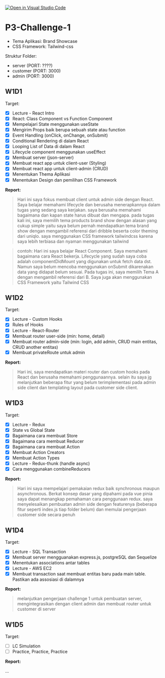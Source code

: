 [![Open in Visual Studio Code](https://classroom.github.com/assets/open-in-vscode-c66648af7eb3fe8bc4f294546bfd86ef473780cde1dea487d3c4ff354943c9ae.svg)](https://classroom.github.com/online_ide?assignment_repo_id=10471081&assignment_repo_type=AssignmentRepo)

# P3-Challenge-1

- Tema Aplikasi: Brand Showcase
- CSS Framework: Tailwind-css

Struktur Folder:

- server (PORT: ????)
- customer (PORT: 3000)
- admin (PORT: 3000)

## W1D1

Target:

- [x] Lecture - React Intro
- [x] React: Class Component vs Function Component
- [x] Mempelajari State menggunakan useState
- [x] Mengirim Props baik berupa sebuah state atau function
- [x] Event Handling (onClick, onChange, onSubmit)
- [x] Conditional Rendering di dalam React
- [x] Looping List of Data di dalam React
- [x] Lifecycle component menggunakan useEffect
- [x] Membuat server (json-server)
- [x] Membuat react app untuk client-user (Styling)
- [x] Membuat react app untuk client-admin (CRUD)
- [x] Menentukan Thema Aplikasi
- [x] Menentukan Design dan pemilihan CSS Framework

**Report:**

> Hari ini saya fokus membuat client untuk admin side dengan React. Saya belajar memahami lifecycle dan berusaha menerapkannya dalam tugas yang sedang saya kerjakan. saya berusaha memahami bagaimana dan kapan state harus dibuat dan mengapa.
> pada tugas kali ini, saya memilih tema products brand show dengan alasan yang cukup simple yaitu saya belum pernah mendapatkan tema brand show dengan mengambil referensi dari dribble beserta color theming dari uniqlo. saya menggunakan CSS framework tailwindcss karena saya lebih terbiasa dan nyaman menggunakan tailwind

> contoh: Hari ini saya belajar React Component. Saya memahami bagaimana cara React bekerja. Lifecycle yang sudah saya coba adalah componentDidMount yang digunakan untuk fetch data dst. Namun saya belum mencoba menggunakan onSubmit dikarenakan data yang didapat belum sesuai.
> Pada tugas ini, saya memilih Tema A dengan mengambil referensi dari B. Saya juga akan menggunakan CSS Framework yaitu Tailwind CSS

## W1D2

Target:

- [x] Lecture - Custom Hooks
- [x] Rules of Hooks
- [x] Lecture - React-Router
- [x] Membuat router user-side (min: home, detail)
- [x] Membuat router admin-side (min: login, add admin, CRUD main entitas, CRUD another entitas)
- [x] Membuat privateRoute untuk admin

**Report:**

> Hari ini, saya mendapatkan materi router dan custom hooks pada React dan berusaha memahami penggunaannya. selain itu saya jg melanjutkan beberapa fitur yang belum terimplementasi pada admin side client dan templating layout pada customer side client.

## W1D3

Target:

- [x] Lecture - Redux
- [x] State vs Global State
- [x] Bagaimana cara membuat Store
- [x] Bagaimana cara membuat Reducer
- [x] Bagaimana cara membuat Action
- [x] Membuat Action Creators
- [x] Membuat Action Types
- [x] Lecture - Redux-thunk (handle async)
- [x] Cara menggunakan combineReducers

**Report:**

> Hari ini saya mempelajari pemakaian redux baik synchronous maupun asynchronous. Berkat konsep dasar yang dipahami pada vue pinia saya dapat menangkap pemahaman cara penggunaan redux. saya menyelesaikan pembuatan admin side dengan featurenya (beberapa fitur seperti index.js tiap folder belum) dan memulai pengerjaan customer side secara penuh

## W1D4

Target:

- [x] Lecture - SQL Transaction
- [x] Membuat server mengguanakan express.js, postgreSQL dan Sequelize
- [x] Menentukan associations antar tables
- [x] Lecture - AWS EC2
- [x] Membuat transaction saat membuat entitas baru pada main table. Pastikan ada assosiasi di dalamnya

**Report:**

> melanjutkan pengerjaan challenge 1 untuk pembuatan server, mengintegrasikan dengan client admin dan membuat router untuk customer di server

## W1D5

Target:

- [ ] LC Simulation
- [ ] Practice, Practice, Practice

**Report:**

...
